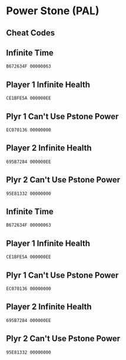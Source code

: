 # Power Stone (PAL)

## Cheat Codes

## Infinite Time

```
B672634F 00000063

```

## Player 1 Infinite Health

```
CE1BFE5A 000000EE

```

## Plyr 1 Can't Use Pstone Power

```
EC070136 00000000

```

## Player 2 Infinite Health

```
695B7284 000000EE

```

## Plyr 2 Can't Use Pstone Power

```
95E81332 00000000

```

## Infinite Time

```
B672634F 00000063

```

## Player 1 Infinite Health

```
CE1BFE5A 000000EE

```

## Plyr 1 Can't Use Pstone Power

```
EC070136 00000000

```

## Player 2 Infinite Health

```
695B7284 000000EE

```

## Plyr 2 Can't Use Pstone Power

```
95E81332 00000000

```

